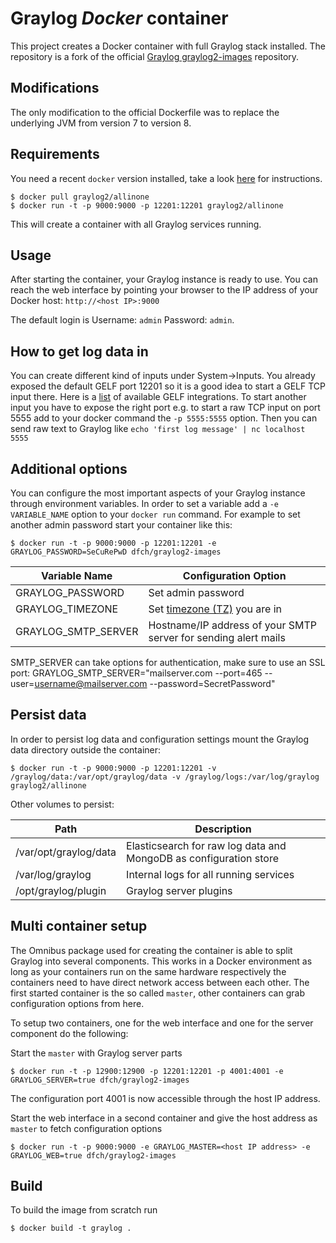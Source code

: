 Graylog *Docker* container
==================================
This project creates a Docker container with full Graylog stack installed. The repository is a fork of the official 
[Graylog graylog2-images](https://github.com/Graylog2/graylog2-images) repository.

Modifications
-------------
The only modification to the official Dockerfile was to replace the underlying JVM from version 7 to version 8.

Requirements
------------
You need a recent `docker` version installed, take a look [here](https://docs.docker.com/installation/) for instructions.

```shell
$ docker pull graylog2/allinone
$ docker run -t -p 9000:9000 -p 12201:12201 graylog2/allinone
```

This will create a container with all Graylog services running.


Usage
-----
After starting the container, your Graylog instance is ready to use.
You can reach the web interface by pointing your browser to the IP address of your Docker host: `http://<host IP>:9000`

The default login is Username: `admin` Password: `admin`.

How to get log data in
----------------------
You can create different kind of inputs under System->Inputs. You already exposed the default GELF port 12201 so it
is a good idea to start a GELF TCP input there. Here is a [list](https://www.graylog.org/supported-sources) of available
GELF integrations. To start another input you have to expose the right port e.g. to start a raw TCP input on port 5555
add to your docker command the `-p 5555:5555` option.
Then you can send raw text to Graylog like `echo 'first log message' | nc localhost 5555`

Additional options
------------------
You can configure the most important aspects of your Graylog instance through environment variables. In order
to set a variable add a `-e VARIABLE_NAME` option to your `docker run` command. For example to set another admin password
start your container like this:

```shell
$ docker run -t -p 9000:9000 -p 12201:12201 -e GRAYLOG_PASSWORD=SeCuRePwD dfch/graylog2-images
```

| Variable Name | Configuration Option |
|---------------|----------------------|
| GRAYLOG_PASSWORD | Set admin password |
| GRAYLOG_TIMEZONE | Set [timezone (TZ)](http://en.wikipedia.org/wiki/List_of_tz_database_time_zones) you are in |
| GRAYLOG_SMTP_SERVER | Hostname/IP address of your SMTP server for sending alert mails |

SMTP_SERVER can take options for authentication, make sure to use an SSL port:
GRAYLOG_SMTP_SERVER="mailserver.com --port=465 --user=username@mailserver.com --password=SecretPassword"

Persist data
------------
In order to persist log data and configuration settings mount the Graylog data directory outside the container:

```shell
$ docker run -t -p 9000:9000 -p 12201:12201 -v /graylog/data:/var/opt/graylog/data -v /graylog/logs:/var/log/graylog graylog2/allinone
```

Other volumes to persist:

| Path | Description |
|------|-------------|
| /var/opt/graylog/data | Elasticsearch for raw log data and MongoDB as configuration store |
| /var/log/graylog | Internal logs for all running services |
| /opt/graylog/plugin | Graylog server plugins |

Multi container setup
---------------------
The Omnibus package used for creating the container is able to split Graylog into several components.
This works in a Docker environment as long as your containers run on the same hardware respectively the containers
need to have direct network access between each other.
The first started container is the so called `master`, other containers can grab configuration options from here.

To setup two containers, one for the web interface and one for the server component do the following:

Start the `master` with Graylog server parts
```shell
$ docker run -t -p 12900:12900 -p 12201:12201 -p 4001:4001 -e GRAYLOG_SERVER=true dfch/graylog2-images
```
The configuration port 4001 is now accessible through the host IP address.

Start the web interface in a second container and give the host address as `master` to fetch configuration options
```shell
$ docker run -t -p 9000:9000 -e GRAYLOG_MASTER=<host IP address> -e GRAYLOG_WEB=true dfch/graylog2-images
```

Build
-----
To build the image from scratch run

```shell
$ docker build -t graylog .
```
